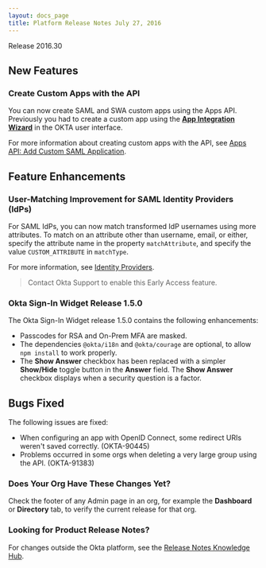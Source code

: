 ```yaml
---
layout: docs_page
title: Platform Release Notes July 27, 2016
---
```


Release 2016.30

## New Features

### Create Custom Apps with the API

<!-- OKTA-83462 -->
You can now create SAML and SWA custom apps using the Apps API. Previously you had to create a custom app 
using the [**App Integration Wizard**](https://support.okta.com/help/articles/Knowledge_Article/Using-the-App-Integration-Wizard) 
in the OKTA user interface.

For more information about creating custom apps with the API, see [Apps API: Add Custom SAML Application](http://developer.okta.com/docs/api/resources/apps.html#add-saml-20-application).

## Feature Enhancements
 
### User-Matching Improvement for SAML Identity Providers (IdPs)
 
<!-- OKTA-93061 -->
For SAML IdPs, you can now match transformed IdP usernames using more attributes.
To match on an attribute other than username, email, or either, specify the attribute name in the property `matchAttribute`, 
and specify the value `CUSTOM_ATTRIBUTE` in `matchType`.
 
For more information, see [Identity Providers](http://developer.okta.com/docs/api/resources/idps.html#subject-policy-object).

> Contact Okta Support to enable this Early Access feature.

### Okta Sign-In Widget Release 1.5.0

<!-- OKTA-96356 -->
The Okta Sign-In Widget release 1.5.0 contains the following enhancements:
 
* Passcodes for RSA and On-Prem MFA are masked.
* The dependencies `@okta/i18n` and `@okta/courage` are optional, to allow `npm install` to work properly.
* The **Show Answer** checkbox has been replaced with a simpler **Show/Hide** toggle button in the **Answer** field. The **Show Answer** checkbox displays when a security question is a factor.
 
## Bugs Fixed

The following issues are fixed:

* When configuring an app with OpenID Connect, some redirect URIs weren't saved correctly. (OKTA-90445)
* Problems occurred in some orgs when deleting a very large group using the API. (OKTA-91383)

### Does Your Org Have These Changes Yet?

Check the footer of any Admin page in an org, for example the **Dashboard** or **Directory** tab, to verify the current release for that org.

### Looking for Product Release Notes?

For changes outside the Okta platform, see the [Release Notes Knowledge Hub](https://support.okta.com/help/articles/Knowledge_Article/Release-Notes-Knowledge-Hub).
